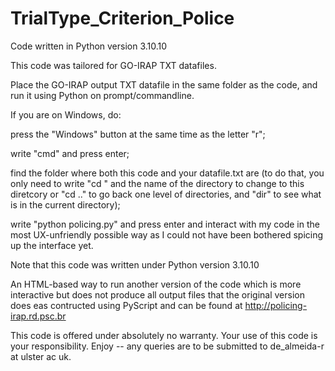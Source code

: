 # TrialType_Criterion_Police
Code written in Python version 3.10.10

This code was tailored for GO-IRAP TXT datafiles. 

Place the GO-IRAP output TXT datafile in the same folder as the code, and run it using Python on prompt/commandline. 

If you are on Windows, do:

press the "Windows" button at the same time as the letter "r";

write "cmd" and press enter; 

find the folder where both this code and your datafile.txt are (to do that, you only need to write "cd " and the name of the directory to change to this diretcory or "cd .." to go back one level of directories, and "dir" to see what is in the current directory);

write "python policing.py" and press enter and interact with my code in the most UX-unfriendly possible way as I could not have been bothered spicing up the interface yet. 

Note that this code was written under Python version 3.10.10 

An HTML-based way to run another version of the code which is more interactive but does not produce all output files that the original version does eas contructed using PyScript and can be found at http://policing-irap.rd.psc.br 

This code is offered under absolutely no warranty. Your use of this code is your responsibility.
Enjoy -- any queries are to be submitted to de_almeida-r at ulster ac uk.
